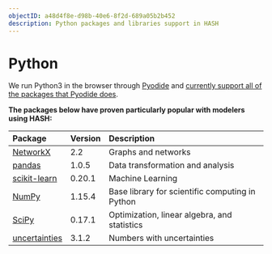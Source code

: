 ```yaml
---
objectID: a48d4f8e-d98b-40e6-8f2d-689a05b2b452
description: Python packages and libraries support in HASH
---
```


# Python

We run Python3 in the browser through [Pyodide](https://github.com/iodide-project/pyodide) and [currently support all of the packages that Pyodide does](https://github.com/iodide-project/pyodide/tree/master/packages).

**The packages below have proven particularly popular with modelers using HASH:**

| Package | Version | Description |
| :--- | :--- | :--- |
| [NetworkX](https://networkx.github.io/documentation/networkx-2.2/) | 2.2 | Graphs and networks |
| [pandas](https://pandas.pydata.org/pandas-docs/version/1.0.5/) | 1.0.5 | Data transformation and analysis |
| [scikit-learn](https://scikit-learn.org/0.20/) | 0.20.1 | Machine Learning |
| [NumPy](https://docs.scipy.org/doc/numpy-1.15.4/reference/) | 1.15.4 | Base library for scientific computing in Python |
| [SciPy](https://docs.scipy.org/doc/scipy-0.17.1/reference/) | 0.17.1 | Optimization, linear algebra, and statistics |
| [uncertainties](https://pythonhosted.org/uncertainties/index.html) | 3.1.2 | Numbers with uncertainties |

